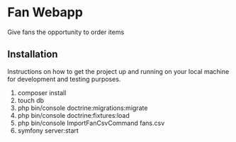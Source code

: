 # Fan Webapp
Give fans the opportunity to order items
## Installation
Instructions on how to get the project up and running on your local machine for development and testing purposes.
1. composer install 
2. touch db
3. php bin/console doctrine:migrations:migrate
4. php bin/console doctrine:fixtures:load
5. php bin/console ImportFanCsvCommand fans.csv
6. symfony server:start